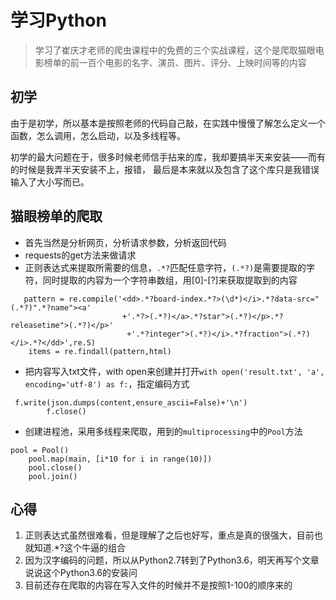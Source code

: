 # 学习Python

> 学习了崔庆才老师的爬虫课程中的免费的三个实战课程，这个是爬取猫眼电影榜单的前一百个电影的名字、演员、图片、评分、上映时间等的内容

## 初学
由于是初学，所以基本是按照老师的代码自己敲，在实践中慢慢了解怎么定义一个函数，怎么调用，怎么启动，以及多线程等。

初学的最大问题在于，很多时候老师信手拈来的库，我却要搞半天来安装——而有的时候是我弄半天安装不上，报错，
最后是本来就以及包含了这个库只是我错误输入了大小写而已。

## 猫眼榜单的爬取

- 首先当然是分析网页，分析请求参数，分析返回代码
- requests的get方法来做请求
- 正则表达式来提取所需要的信息，`.*?`匹配任意字符，`(.*?)`是需要提取的字符，同时提取的内容为一个字符串数组，用[0]-[?]来获取提取到的内容
```
   pattern = re.compile('<dd>.*?board-index.*?>(\d*)</i>.*?data-src="(.*?)".*?name"><a'
                         +'.*?>(.*?)</a>.*?star">(.*?)</p>.*?releasetime">(.*?)</p>'
                          +'.*?integer">(.*?)</i>.*?fraction">(.*?)</i>.*?</dd>',re.S)
    items = re.findall(pattern,html)
```
- 把内容写入txt文件，with open来创建并打开`with open('result.txt', 'a', encoding='utf-8') as f:`，指定编码方式
```
 f.write(json.dumps(content,ensure_ascii=False)+'\n')
        f.close()
```
- 创建进程池，采用多线程来爬取，用到的`multiprocessing`中的`Pool`方法
```
pool = Pool()
    pool.map(main, [i*10 for i in range(10)])
    pool.close()
    pool.join()

```

## 心得

1. 正则表达式虽然很难看，但是理解了之后也好写，重点是真的很强大，目前也就知道.*?这个牛逼的组合
2. 因为汉字编码的问题，所以从Python2.7转到了Python3.6，明天再写个文章说说这个Python3.6的安装问
3. 目前还存在爬取的内容在写入文件的时候并不是按照1-100的顺序来的
